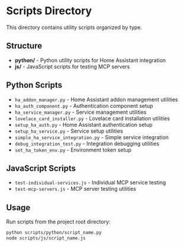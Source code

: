 # Scripts Directory

This directory contains utility scripts organized by type.

## Structure

- **python/** - Python utility scripts for Home Assistant integration
- **js/** - JavaScript scripts for testing MCP servers

## Python Scripts

- `ha_addon_manager.py` - Home Assistant addon management utilities
- `ha_auth_component.py` - Authentication component setup
- `ha_service_manager.py` - Service management utilities
- `lovelace_card_installer.py` - Lovelace card installation utilities
- `setup_ha_auth.py` - Home Assistant authentication setup
- `setup_ha_service.py` - Service setup utilities
- `simple_ha_service_integration.py` - Simple service integration
- `debug_integration_test.py` - Integration debugging utilities
- `set_ha_token_env.py` - Environment token setup

## JavaScript Scripts

- `test-individual-services.js` - Individual MCP service testing
- `test-mcp-servers.js` - MCP server testing utilities

## Usage

Run scripts from the project root directory:
```bash
python scripts/python/script_name.py
node scripts/js/script_name.js
```
